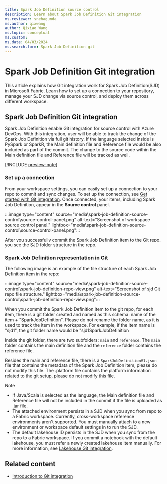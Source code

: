 ```yaml
---
title: Spark Job Definition source control
description: Learn about Spark Job Definition Git integration 
ms.reviewer: snehagunda
ms.author: qixwang
author: Qixiao Wang
ms.topic: conceptual
ms.custom:
ms.date: 04/03/2024
ms.search.form: Spark Job Definition git
---
```


# Spark Job Definition Git integration 

This article explains how Git integration  work for Spark Job Definition(SJD) in Microsoft Fabric. Learn how to set up a connection to your repository, manage your SJD change via source control, and deploy them across different workspace.

## Spark Job Definition Git integration

Spark Job Definition enable Git integration for source control with Azure DevOps. With this integration, user will be able to track the change of the Spark Job Definition via full git history. If the language selected inside is PySpark or SparkR, the Main definition file and Reference file would be also included as part of the commit. The change to the source code within the Main definition file and Reference file will be tracked as well.

[!INCLUDE [preview-note](../includes/feature-preview-note.md)]

### Set up a connection

From your workspace settings, you can easily set up a connection to your repo to commit and sync changes. To set up the connection, see [Get started with Git integration](../cicd/git-integration/git-get-started.md). Once connected, your items, including Spark Job Definition, appear in the **Source control** panel.

:::image type="content" source="media\spark-job-definition-source-control\source-control-panel.png" alt-text="Screenshot of workspace source control panel." lightbox="media\spark-job-definition-source-control\source-control-panel.png":::

After you successfully commit the Spark Job Definition item to the Git repo, you see the SJD folder structure in the repo.


### Spark Job Definition representation in Git

The following image is an example of the file structure of each Spark Job Definition item in the repo:

:::image type="content" source="media\spark-job-definition-source-control\spark-job-definition-repo-view.png" alt-text="Screenshot of sjd Git repo file structure." lightbox="media\spark-job-definition-source-control\spark-job-definition-repo-view.png":::

When you commit the Spark Job Definition item to the git repo, for each item, there is a git folder created and named as this schema: name of the item + "SparkJobDefinition". Please do not rename the folder name, as it is used to track the item in the workspace. For example, if the item name is "sjd1", the git folder name would be "sjd1SparkJobDefinition

Inside the git folder, there are two subfolders: `main` and `reference`. The `main` folder contains the main definition file and the `reference` folder contains the reference file.

Besides the main and reference file, there is a `SparkJobDefinitionV1.json` file that contains the metadata of the Spark Job Definition item, please do not modify this file.
The .platform file contains the platform information related to the git setup, please do not modify this file.

> [!NOTE]
>
> - If Java/Scala is selected as the language, the Main definition file and Reference file will not be included in the commit if the file is uploaded as .jar file.
> - The attached environment persists in a SJD when you sync from repo to a Fabric workspace. Currently, cross-workspace reference environments aren't supported. You must manually attach to a new environment or workspace default settings in to run the SJD.
> - The default lakehouse ID persists in the SJD when you sync from the repo to a Fabric workspace. If you commit a notebook with the default lakehouse, you must refer a newly created lakehouse item manually. For more information, see [Lakehouse Git integration](lakehouse-git-deployment-pipelines.md).


## Related content

- [Introduction to Git integration](../cicd/git-integration/intro-to-git-integration.md)
